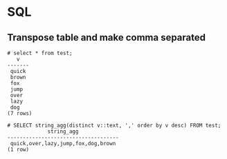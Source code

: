 # SQL

## Transpose table and make comma separated

```
# select * from test;
   v
-------
 quick
 brown
 fox
 jump
 over
 lazy
 dog
(7 rows)

# SELECT string_agg(distinct v::text, ',' order by v desc) FROM test;
             string_agg             
------------------------------------
 quick,over,lazy,jump,fox,dog,brown
(1 row)
```


